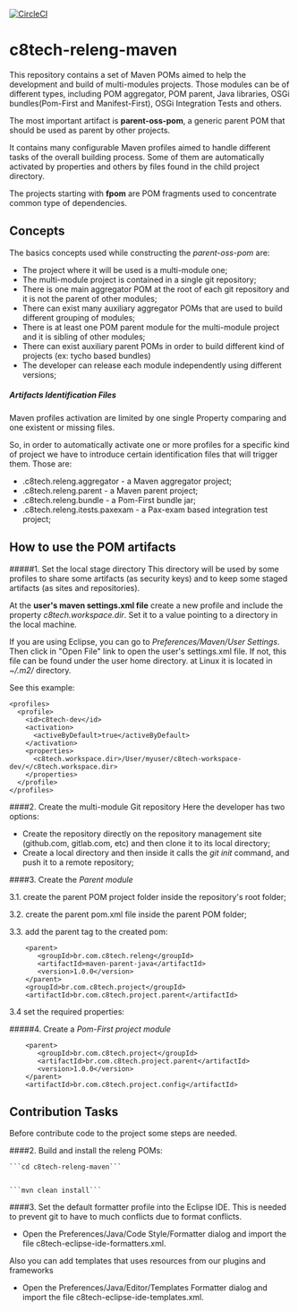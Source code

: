 [![CircleCI](https://circleci.com/gh/cvgaviao/c8tech-releng-maven.svg?style=svg)](https://circleci.com/gh/cvgaviao/c8tech-releng-maven)

# c8tech-releng-maven

This repository contains a set of Maven POMs aimed to help the development and build of multi-modules projects. Those modules can be of different types, including POM aggregator, POM parent, Java libraries, OSGi bundles(Pom-First and Manifest-First), OSGi Integration Tests and others.

The most important artifact is **parent-oss-pom**, a generic parent POM that should be used as parent by other projects. 

It contains many configurable Maven profiles aimed to handle different tasks of the overall building process. Some of them are automatically activated by properties and others by files found in the child project directory.

The projects starting with **fpom** are POM fragments used to concentrate common type of dependencies.
   
## Concepts

The basics concepts used while constructing the *parent-oss-pom* are:

* The project where it will be used is a multi-module one;
* The multi-module project is contained in a single git repository;
* There is one main aggregator POM at the root of each git repository and it is not the parent of other modules;
* There can exist many auxiliary aggregator POMs that are used to build different grouping of modules;
* There is at least one POM parent module for the multi-module project and it is sibling of other modules;
* There can exist auxiliary parent POMs in order to build different kind of projects (ex: tycho based bundles)
* The developer can release each module independently using different versions; 

##### Artifacts Identification Files
Maven profiles activation are limited by one single Property comparing and one existent or missing files. 

So, in order to automatically activate one or more profiles for a specific kind of project we have to introduce certain identification files that will trigger them. Those are:

*   .c8tech.releng.aggregator - a Maven aggregator project;
*   .c8tech.releng.parent - a Maven parent project;
*   .c8tech.releng.bundle - a Pom-First bundle jar;
*   .c8tech.releng.itests.paxexam - a Pax-exam based integration test project;




## How to use the POM artifacts

#####1. Set the local stage directory
This directory will be used by some profiles to share some artifacts (as security keys) and to keep some staged artifacts (as sites and repositories).

At the **user's maven settings.xml file** create a new profile and include the property _c8tech.workspace.dir_. Set it to a value pointing to a directory in the local machine. 

If you are using Eclipse, you can go to *Preferences/Maven/User Settings*. Then click in "Open File" link to open the user's settings.xml file.
If not, this file can be found under the user home directory. at Linux it is located in *~/.m2/* directory.

See this example:

    <profiles>
      <profile>
        <id>c8tech-dev</id>
        <activation>
          <activeByDefault>true</activeByDefault>
        </activation>
        <properties>
          <c8tech.workspace.dir>/User/myuser/c8tech-workspace-dev/</c8tech.workspace.dir>
        </properties>
      </profile>
    </profiles>

####2. Create the multi-module Git repository
Here the developer has two options:

*   Create the repository directly on the repository management site (github.com, gitlab.com, etc) and then clone it to its local directory;
*   Create a local directory and then inside it calls the *git init* command, and push it to a remote repository;



####3. Create the *Parent module*

3.1.  create the parent POM project folder inside the repository's root folder;

3.2.  create the parent pom.xml file inside the parent POM folder;

3.3.  add the parent tag to the created pom:

        <parent>
           <groupId>br.com.c8tech.releng</groupId>
           <artifactId>maven-parent-java</artifactId>
           <version>1.0.0</version>
        </parent>
        <groupId>br.com.c8tech.project</groupId>
        <artifactId>br.com.c8tech.project.parent</artifactId>
    
3.4  set the required properties:



#####4. Create a *Pom-First project module*

        <parent>
           <groupId>br.com.c8tech.project</groupId>
           <artifactId>br.com.c8tech.project.parent</artifactId>
           <version>1.0.0</version>
        </parent>
        <artifactId>br.com.c8tech.project.config</artifactId>




## Contribution Tasks

Before contribute code to the project some steps are needed.






####2. Build and install the releng POMs:
 
    ```cd c8tech-releng-maven```
    
    
    ```mvn clean install```

####3. Set the default formatter profile into the Eclipse IDE.
  This is needed to prevent git to have to much conflicts due to format conflicts.

 * Open the Preferences/Java/Code Style/Formatter dialog and import the file c8tech-eclipse-ide-formatters.xml.
 
 Also you can add templates that uses resources from our plugins and frameworks
 
 * Open the Preferences/Java/Editor/Templates Formatter dialog and import the file c8tech-eclipse-ide-templates.xml.
 
